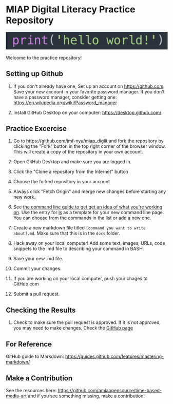 # MIAP Digital Literacy Practice Repository

![hello world](helloworld.png)

Welcome to the practice repository! 

## Setting up Github

1. If you don't already have one, Set up an account on <https://github.com>. Save your new account in your favorite password manager. If you don't have a password manager, consider getting one: <https://en.wikipedia.org/wiki/Password_manager>

2. Install GitHub Desktop on your computer: <https://desktop.github.com/>

## Practice Excercise

1. Go to <https://github.com/jmf-nyu/miap_diglit> and fork the repository by clicking the "Fork" button in the top right corner of the browser window. This will create a copy of the repository in your own account.

2. Open GitHub Desktop and make sure you are logged in.

3. Click the "Clone a repository from the Internet" button

4. Choose the forked repository in your account

5. Always click "Fetch Origin" and merge new changes before starting any new work.

6. See [the command line guide to get get an idea of what you're working on](/docs/index.md). Use the entry for [ls](/docs/ls.md) as a template for your new command line page. You can choose from the commands in the list or add a new one.
7. Create a new markdown file titled `[command you want to write about].md`. Make sure that this is in the `docs` folder.
8. Hack away on your local computer! Add some text, images, URLs, code snippets to the .md file to describing your command in BASH.
9. Save your new .md file.
10. Commit your changes.
11. If you are working on your local computer, push your chages to GitHub.com
12. Submit a pull request.

## Checking the Results

1. Check to make sure the pull request is approved. If it is not approved, you may need to make changes. Check the [GitHub page](https://jmf-nyu.github.io/miap_diglit/)

## For Reference
GitHub guide to Markdown: <https://guides.github.com/features/mastering-markdown/>

## Make a Contribution
See the resources here: <https://github.com/amiaopensource/time-based-media-art> and if you see something missing, make a contribution!
